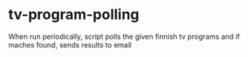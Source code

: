 # tv-program-polling
When run periodically, script polls the given finnish tv programs and if maches found, sends results to email
